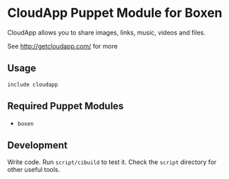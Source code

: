 # CloudApp Puppet Module for Boxen

CloudApp allows you to share images, links, music, videos and files.

See http://getcloudapp.com/ for more

## Usage

```puppet
include cloudapp
```

## Required Puppet Modules

* `boxen`

## Development

Write code. Run `script/cibuild` to test it. Check the `script`
directory for other useful tools.
